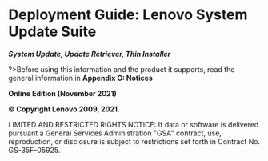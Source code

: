 # Deployment Guide: Lenovo System Update Suite

**_System Update, Update Retriever, Thin Installer_**

?>Before using this information and the product it supports, read the general information in **Appendix C: Notices**

**Online Edition (November 2021)**

**© Copyright Lenovo 2009, 2021.**

LIMITED AND RESTRICTED RIGHTS NOTICE: If data or software is delivered pursuant a General Services Administration &quot;GSA&quot; contract, use, reproduction, or disclosure is subject to restrictions set forth in Contract No. GS-35F-05925.
